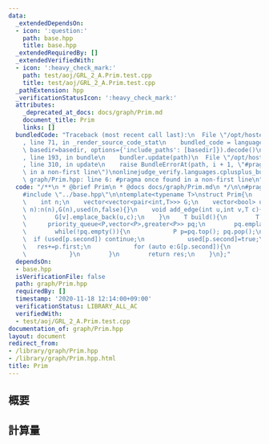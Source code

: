 ```yaml
---
data:
  _extendedDependsOn:
  - icon: ':question:'
    path: base.hpp
    title: base.hpp
  _extendedRequiredBy: []
  _extendedVerifiedWith:
  - icon: ':heavy_check_mark:'
    path: test/aoj/GRL_2_A.Prim.test.cpp
    title: test/aoj/GRL_2_A.Prim.test.cpp
  _pathExtension: hpp
  _verificationStatusIcon: ':heavy_check_mark:'
  attributes:
    _deprecated_at_docs: docs/graph/Prim.md
    document_title: Prim
    links: []
  bundledCode: "Traceback (most recent call last):\n  File \"/opt/hostedtoolcache/Python/3.9.0/x64/lib/python3.9/site-packages/onlinejudge_verify/documentation/build.py\"\
    , line 71, in _render_source_code_stat\n    bundled_code = language.bundle(stat.path,\
    \ basedir=basedir, options={'include_paths': [basedir]}).decode()\n  File \"/opt/hostedtoolcache/Python/3.9.0/x64/lib/python3.9/site-packages/onlinejudge_verify/languages/cplusplus.py\"\
    , line 193, in bundle\n    bundler.update(path)\n  File \"/opt/hostedtoolcache/Python/3.9.0/x64/lib/python3.9/site-packages/onlinejudge_verify/languages/cplusplus_bundle.py\"\
    , line 310, in update\n    raise BundleErrorAt(path, i + 1, \"#pragma once found\
    \ in a non-first line\")\nonlinejudge_verify.languages.cplusplus_bundle.BundleErrorAt:\
    \ graph/Prim.hpp: line 6: #pragma once found in a non-first line\n"
  code: "/**\n * @brief Prim\n * @docs docs/graph/Prim.md\n */\n\n#pragma once\n\n\
    #include \"../base.hpp\"\n\ntemplate<typename T>\nstruct Prim{\n    using P=pair<T,int>;\n\
    \    int n;\n    vector<vector<pair<int,T>>> G;\n    vector<bool> used;\n    Prim(int\
    \ n):n(n),G(n),used(n,false){}\n    void add_edge(int u,int v,T c){\n        G[u].emplace_back(v,c);\n\
    \        G[v].emplace_back(u,c);\n    }\n    T build(){\n        T res=0;\n  \
    \      priority_queue<P,vector<P>,greater<P>> pq;\n        pq.emplace(0,0);\n\
    \        while(!pq.empty()){\n            P p=pq.top(); pq.pop();\n          \
    \  if (used[p.second]) continue;\n            used[p.second]=true;\n         \
    \   res+=p.first;\n            for (auto e:G[p.second]){\n                pq.emplace(e.second,e.first);\n\
    \            }\n        }\n        return res;\n    }\n};"
  dependsOn:
  - base.hpp
  isVerificationFile: false
  path: graph/Prim.hpp
  requiredBy: []
  timestamp: '2020-11-18 12:14:00+09:00'
  verificationStatus: LIBRARY_ALL_AC
  verifiedWith:
  - test/aoj/GRL_2_A.Prim.test.cpp
documentation_of: graph/Prim.hpp
layout: document
redirect_from:
- /library/graph/Prim.hpp
- /library/graph/Prim.hpp.html
title: Prim
---
```

## 概要

## 計算量
